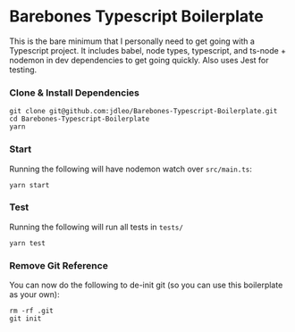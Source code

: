 # Barebones Typescript Boilerplate

This is the bare minimum that I personally need to get going with a Typescript project. It includes babel, node types, typescript, and ts-node + nodemon in dev dependencies to get going quickly. Also uses Jest for testing.

### Clone & Install Dependencies

```
git clone git@github.com:jdleo/Barebones-Typescript-Boilerplate.git
cd Barebones-Typescript-Boilerplate
yarn
```

### Start

Running the following will have nodemon watch over `src/main.ts`:

```
yarn start
```

### Test

Running the following will run all tests in `tests/`

```
yarn test
```

### Remove Git Reference

You can now do the following to de-init git (so you can use this boilerplate as your own):

```
rm -rf .git
git init
```
